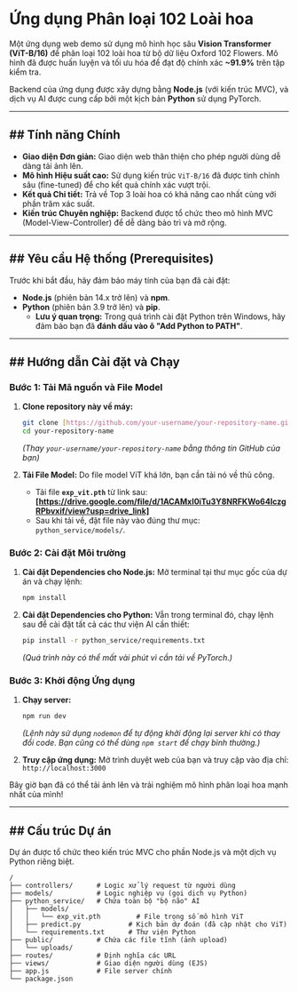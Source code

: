 # Ứng dụng Phân loại 102 Loài hoa 

Một ứng dụng web demo sử dụng mô hình học sâu **Vision Transformer (ViT-B/16)** để phân loại 102 loài hoa từ bộ dữ liệu Oxford 102 Flowers. Mô hình đã được huấn luyện và tối ưu hóa để đạt độ chính xác **~91.9%** trên tập kiểm tra.



Backend của ứng dụng được xây dựng bằng **Node.js** (với kiến trúc MVC), và dịch vụ AI được cung cấp bởi một kịch bản **Python** sử dụng PyTorch.

---

## ## Tính năng Chính

* **Giao diện Đơn giản:** Giao diện web thân thiện cho phép người dùng dễ dàng tải ảnh lên.
* **Mô hình Hiệu suất cao:** Sử dụng kiến trúc `ViT-B/16` đã được tinh chỉnh sâu (fine-tuned) để cho kết quả chính xác vượt trội.
* **Kết quả Chi tiết:** Trả về Top 3 loài hoa có khả năng cao nhất cùng với phần trăm xác suất.
* **Kiến trúc Chuyên nghiệp:** Backend được tổ chức theo mô hình MVC (Model-View-Controller) để dễ dàng bảo trì và mở rộng.

---

## ## Yêu cầu Hệ thống (Prerequisites)

Trước khi bắt đầu, hãy đảm bảo máy tính của bạn đã cài đặt:

* **Node.js** (phiên bản 14.x trở lên) và **npm**.
* **Python** (phiên bản 3.9 trở lên) và **pip**.
    * **Lưu ý quan trọng:** Trong quá trình cài đặt Python trên Windows, hãy đảm bảo bạn đã **đánh dấu vào ô "Add Python to PATH"**.

---

## ## Hướng dẫn Cài đặt và Chạy

### **Bước 1: Tải Mã nguồn và File Model**

1.  **Clone repository này về máy:**
    ```bash
    git clone [https://github.com/your-username/your-repository-name.git](https://github.com/your-username/your-repository-name.git)
    cd your-repository-name
    ```
    *(Thay `your-username/your-repository-name` bằng thông tin GitHub của bạn)*

2.  **Tải File Model:** Do file model ViT khá lớn, bạn cần tải nó về thủ công.
    * Tải file **`exp_vit.pth`** từ link sau: **[https://drive.google.com/file/d/1ACAMxI0iTu3Y8NRFKWo64lczgRPbvxif/view?usp=drive_link]**
    * Sau khi tải về, đặt file này vào đúng thư mục: `python_service/models/`.

### **Bước 2: Cài đặt Môi trường**

1.  **Cài đặt Dependencies cho Node.js:**
    Mở terminal tại thư mục gốc của dự án và chạy lệnh:
    ```bash
    npm install
    ```

2.  **Cài đặt Dependencies cho Python:**
    Vẫn trong terminal đó, chạy lệnh sau để cài đặt tất cả các thư viện AI cần thiết:
    ```bash
    pip install -r python_service/requirements.txt
    ```
    *(Quá trình này có thể mất vài phút vì cần tải về PyTorch.)*

### **Bước 3: Khởi động Ứng dụng**

1.  **Chạy server:**
    ```bash
    npm run dev
    ```
    *(Lệnh này sử dụng `nodemon` để tự động khởi động lại server khi có thay đổi code. Bạn cũng có thể dùng `npm start` để chạy bình thường.)*

2.  **Truy cập ứng dụng:**
    Mở trình duyệt web của bạn và truy cập vào địa chỉ: `http://localhost:3000`

Bây giờ bạn đã có thể tải ảnh lên và trải nghiệm mô hình phân loại hoa mạnh nhất của mình!

---

## ## Cấu trúc Dự án

Dự án được tổ chức theo kiến trúc MVC cho phần Node.js và một dịch vụ Python riêng biệt.

```
/
├── controllers/      # Logic xử lý request từ người dùng
├── models/           # Logic nghiệp vụ (gọi dịch vụ Python)
├── python_service/   # Chứa toàn bộ "bộ não" AI
│   ├── models/
│   │   └── exp_vit.pth         # File trọng số mô hình ViT
│   ├── predict.py            # Kịch bản dự đoán (đã cập nhật cho ViT)
│   └── requirements.txt      # Thư viện Python
├── public/           # Chứa các file tĩnh (ảnh upload)
│   └── uploads/
├── routes/           # Định nghĩa các URL
├── views/            # Giao diện người dùng (EJS)
├── app.js            # File server chính
└── package.json
```